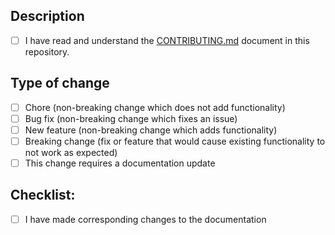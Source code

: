 ## Description

<!-- Please include a summary of the pull request and any related issues it fixes. Please also include relevant motivation and context. -->

- [ ] I have read and understand the [CONTRIBUTING.md](../CONTRIBUTING.md) document in this repository.

## Type of change

<!-- Please delete options that are not relevant. -->

- [ ] Chore (non-breaking change which does not add functionality)
- [ ] Bug fix (non-breaking change which fixes an issue)
- [ ] New feature (non-breaking change which adds functionality)
- [ ] Breaking change (fix or feature that would cause existing functionality to not work as expected)
- [ ] This change requires a documentation update

## Checklist:

- [ ] I have made corresponding changes to the documentation
